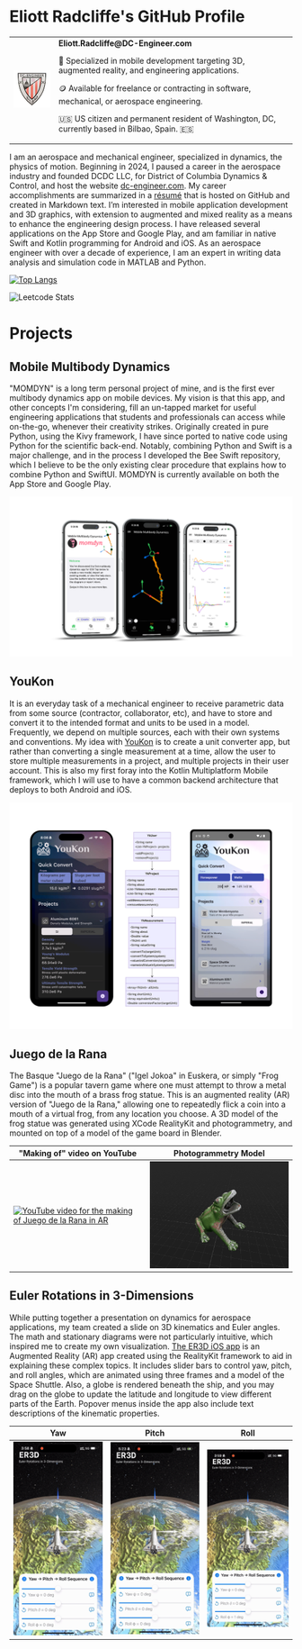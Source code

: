 #  Eliott Radcliffe's GitHub Profile

<table>
<tbody>
<tr>
<td><img src="dcdcShieldIcon_128.png"></td>
<td>
  <b>Eliott.Radcliffe@DC-Engineer.com</b>
  <p> 📲 Specialized in mobile development targeting 3D, augmented reality, and engineering applications.</p>
  <p> 🪙 Available for freelance or contracting in software, mechanical, or aerospace engineering.</p>
  <p> 🇺🇸 US citizen and permanent resident of Washington, DC, currently based in Bilbao, Spain. 🇪🇸</p>
</td>
</tr>
</tbody>
</table>

I am an aerospace and mechanical engineer, specialized in dynamics, the physics of motion.
Beginning in 2024, I paused a career in the aerospace industry and founded DCDC LLC, for District of Columbia Dynamics & Control, and host the website [dc-engineer.com](https://www.dc-engineer.com/).
My career accomplishments are summarized in a [résumé](https://radcli14.github.io/resume/) that is hosted on GitHub and created in Markdown text.
I’m interested in mobile application development and 3D graphics, with extension to augmented and mixed reality as a means to enhance the engineering design process.
I have released several applications on the App Store and Google Play, and am familiar in native Swift and Kotlin programming for Android and iOS.
As an aerospace engineer with over a decade of experience, I am an expert in writing data analysis and simulation code in MATLAB and Python.

[![Top Langs](https://github-readme-stats.vercel.app/api/top-langs/?username=radcli14&layout=compact)](https://github.com/anuraghazra/github-readme-stats)

![Leetcode Stats](https://leetcard.jacoblin.cool/radcli14)

# Projects 

## Mobile Multibody Dynamics
"MOMDYN" is a long term personal project of mine, and is the first ever multibody dynamics app on mobile devices.
My vision is that this app, and other concepts I'm considering, fill an un-tapped market for useful engineering applications that students and professionals can access while on-the-go, whenever their creativity strikes.
Originally created in pure Python, using the Kivy framework, I have since ported to native code using Python for the scientific back-end.
Notably, combining Python and Swift is a major challenge, and in the process I developed the Bee Swift repository, which I believe to be the only existing clear procedure that explains how to combine Python and SwiftUI.
MOMDYN is currently available on both the App Store and Google Play.

![Mobile Multibody Dynamics](momdynIosPreview.png)


## YouKon
It is an everyday task of a mechanical engineer to receive parametric data from some source (contractor, collaborator, etc), and have to store and convert it to the intended format and units to be used in a model.
Frequently, we depend on multiple sources, each with their own systems and conventions.
My idea with [YouKon](https://github.com/radcli14/youkon) is to create a unit converter app, but rather than converting a single measurement at a time, allow the user to store multiple measurements in a project, and multiple projects in their user account.
This is also my first foray into the Kotlin Multiplatform Mobile framework, which I will use to have a common backend architecture that deploys to both Android and iOS.

![YouKon Block Diagram](https://github.com/radcli14/youkon/blob/main/assets/youkonFullAppWithBlockDiagram.png?raw=true)


## Juego de la Rana
The Basque "Juego de la Rana" ("Igel Jokoa" in Euskera, or simply "Frog Game") is a popular tavern game where one must attempt to throw a metal disc into the mouth of a brass frog statue.
This is an augmented reality (AR) version of "Juego de la Rana," allowing one to repeatedly flick a coin into a mouth of a virtual frog, from any location you choose. 
A 3D model of the frog statue was generated using XCode RealityKit and photogrammetry, and mounted on top of a model of the game board in Blender.

| "Making of" video on YouTube                                                                                                                           | Photogrammetry Model  |
|--------------------------------------------------------------------------------------------------------------------------------------------------------|---|
| [![YouTube video for the making of Juego de la Rana in AR](https://img.youtube.com/vi/vuecTw81q-k/0.jpg)](https://www.youtube.com/watch?v=vuecTw81q-k) | ![3D frog statue created using photogrammetery](https://github.com/radcli14/larana/raw/main/Images/laRanaPhotogrammetry.gif)


## Euler Rotations in 3-Dimensions
While putting together a presentation on dynamics for aerospace applications, my team created a slide on 3D kinematics and Euler angles.
The math and stationary diagrams were not particularly intuitive, which inspired me to create my own visualization.
[The ER3D iOS app](https://github.com/radcli14/er3d/) is an Augmented Reality (AR) app created using the RealityKit framework to aid in explaining these complex topics.
It includes slider bars to control yaw, pitch, and roll angles, which are animated using three frames and a model of the Space Shuttle.
Also, a globe is rendered beneath the ship, and you may drag on the globe to update the latitude and longitude to view different parts of the Earth.
Popover menus inside the app also include text descriptions of the kinematic properties.

| Yaw | Pitch | Roll |
|-----|-------|------|
| ![Yaw](https://github.com/radcli14/er3d/blob/main/assets/yawRK.gif?raw=true) | ![Pitch](https://github.com/radcli14/er3d/blob/main/assets/pitchRK.gif?raw=true) | ![Roll](https://github.com/radcli14/er3d/blob/main/assets/rollRK.gif?raw=true) |

<!--
## dRuBbLe
dRuBbLe is the first app I ever released, based on a game we used to play in real life when I was in college.
We would take bar stools and try to run and bounce a kickball off of the top of the stools for as far of a distance as we could across a parking lot.
[The original version](https://github.com/radcli14/drubble) was written in pure Python using the multiplatform framework [Kivy](https://kivy.org/) to deploy on iOS and Android.
I have recently started re-writing a [3D version](https://github.com/radcli14/D3) of the game in Unity.

| dRuBbLe in Python with Kivy                 | dRuBbLe in Unity                      |
|---------------------------------------------|---------------------------------------|
| <img src="drubbleOriginal.png" width="280"> | <img src="drubble3d.jpg" width="295"> |


## Real-Time Simulation in Unity for Scientists and Engineers
In fall of 2022 I took an 8 week course in Unity that is offered by my workplace.
As we are aerospace engineers (not game developers), the course focused on the attributes of the Unity engine that are useful to the hard sciences.
In particular, an emphasis was placed on scripting and the C# programming language.
My own interest was in evaluating the built-in physics engine, with focus on its capacity to accurately simulate dynamics.
Unfortunately, I came away with the impression that the physics engine only "looks" real, its not viable as an engineering tool on its own.
However, I did gain experience in writing my own, accurate simulation models in the C# language, and rendering them in 3D.
I have since applied the knowledge gained in my professional job, creating lifelike visualizations of rocket launches using kinematic states estimated from accelerometers.

| All The Planets                           | Bouncy Attractors                            |
|-------------------------------------------|----------------------------------------------|
| <img src="AllThePlanets.png" width="256"> | <img src="BouncyAttractors.png" width="256"> |

| Gravity Well                            | Spinning Wrench                            |
|-----------------------------------------|--------------------------------------------|
| <img src="GravityWell.png" width="256"> | <img src="spinningWrench.png" width="256"> |


## Two Links
During a period of time where I was binging double-pendulum videos on Youtube, I thought I should make my own version of one in app form.
The physics of the double pendulum were initially evaluated in a Jupyter notebook using the Python `sympy.physics.mechanics` module.
These equations were then translated into Swift and Kotlin code, and user interface was developed for iOS and Android.
A user can control the dimension of the pendulum, and its colors.
In the background is the moon and Earth.

| Swifty TwoLinks                         | KotlyOtly DobleDosLinks                     |
|-----------------------------------------|---------------------------------------------|
| <img src="iosTwoLinks.png" width="280"> | <img src="androidTwoLinks.png" width="295"> |
-->
